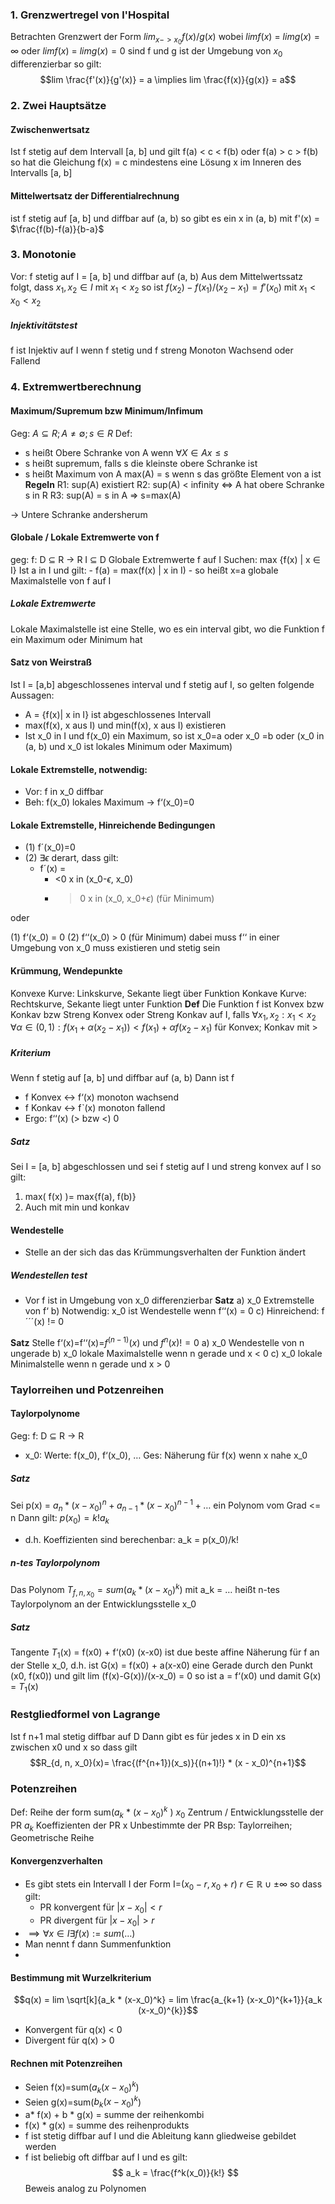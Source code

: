 
### 1. Grenzwertregel von l'Hospital
Betrachten Grenzwert der Form $lim_{x->x_0} f(x)/g(x)$ wobei
$lim f(x)$ = $lim g(x) = \infty$ oder  $lim f(x)$ = $lim g(x) = 0$
sind f und g ist der Umgebung von $x_0$ differenzierbar so gilt: 
$$lim \frac{f'(x)}{g'(x)} = a \implies lim \frac{f(x)}{g(x)} = a$$

### 2. Zwei Hauptsätze
#### Zwischenwertsatz
Ist f stetig auf dem Intervall [a, b] und gilt f(a) < c < f(b) oder f(a) > c > f(b) so hat die Gleichung f(x) = c mindestens eine Lösung x im Inneren des Intervalls [a, b]


#### Mittelwertsatz der Differentialrechnung
ist f stetig auf [a, b] und diffbar auf (a, b) so gibt es ein x in (a, b) mit
f'(x) = $\frac{f(b)-f(a)}{b-a}$ 

### 3. Monotonie
Vor: f stetig auf I = [a, b] und diffbar auf (a, b)
Aus dem Mittelwertssatz folgt, dass $x_1, x_2 \in I$ mit $x_1 < x_2$ so ist
$f(x_2)-f(x_1) / (x_2-x_1)  = f'(x_0)$ mit $x_1<x_0<x_2$ 
##### Injektivitätstest
f ist Injektiv auf I wenn f stetig und f streng Monoton Wachsend oder Fallend


### 4. Extremwertberechnung
#### Maximum/Supremum bzw Minimum/Infimum
Geg: $A \subseteq R; A\neq \emptyset; s \in R$ 
Def:
- s heißt Obere Schranke von A wenn $\forall X \in A x \leq s$
- s heißt supremum, falls s die kleinste obere Schranke ist
- s heißt Maximum von A max(A) = s wenn s das größte Element von a ist
**Regeln**
R1: sup(A) existiert
R2: sup(A) < infinity <=> A hat obere Schranke s in R
R3: sup(A) = s in A => s=max(A)

-> Untere Schranke andersherum
#### Globale / Lokale Extremwerte von f
geg: f: D $\subseteq$ R -> R
		I $\subseteq$ D
Globale Extremwerte f auf I
Suchen: max {f(x)  | x $\in$ I}
Ist a in I und gilt:
	- f(a) = max(f(x) | x in I)
	- so heißt x=a globale Maximalstelle von f auf I

##### Lokale Extremwerte
Lokale Maximalstelle ist eine Stelle, wo es ein interval gibt, wo die Funktion f ein Maximum oder Minimum hat

#### Satz von Weirstraß
Ist I = [a,b] abgeschlossenes interval und f stetig auf I, so gelten folgende Aussagen:
- A = {f(x)| x in I} ist abgeschlossenes Intervall
- max(f(x), x aus I) und min(f(x), x aus I) existieren
- Ist x_0 in I und f(x_0) ein Maximum, so ist x_0=a oder x_0 =b oder (x_0 in (a, b) und x_0 ist lokales Minimum oder Maximum)
 

#### Lokale Extremstelle, notwendig:
- Vor: f in x_0 diffbar
- Beh: f(x_0) lokales Maximum ->   f‘(x_0)=0

#### Lokale Extremstelle, Hinreichende Bedingungen

- (1)   f´(x_0)=0
- (2)  $\exists \epsilon$ derart, dass gilt:
	- f´(x) =
		- <0   x in (x_0-$\epsilon$, x_0)
		- >0   x in (x_0, x_0+$\epsilon$)   (für Minimum)

oder

(1) f‘(x_0) = 0
(2) f‘‘(x_0) > 0  (für Minimum)
dabei muss f‘‘ in einer Umgebung von x_0 muss existieren und stetig sein


#### Krümmung, Wendepunkte
Konvexe Kurve: Linkskurve, Sekante liegt über Funktion
Konkave Kurve: Rechtskurve, Sekante liegt unter Funktion
**Def**
Die Funktion f ist Konvex bzw Konkav bzw Streng Konvex oder Streng Konkav auf I, falls $\forall x_1, x_2: x_1 < x_2$       $\forall \alpha \in (0,1): f(x_1 + \alpha (x_2-x_1)) < f(x_1) + \alpha f(x_2 - x_1)$  für Konvex; Konkav mit > 
##### Kriterium
Wenn f stetig auf [a, b] und diffbar auf (a, b) Dann ist f 
-  f Konvex <-> f‘(x) monoton wachsend
- f Konkav <-> fˋ(x) monoton fallend
- Ergo: f‘‘(x) (> bzw <) 0

##### Satz
Sei I = [a, b] abgeschlossen und sei f stetig auf I und streng konvex auf I so gilt:
1. max( f(x) )= max{f(a), f(b)}
2. Auch mit min und konkav

#### Wendestelle
- Stelle an der sich das das Krümmungsverhalten der Funktion ändert
##### Wendestellen test
- Vor f ist in Umgebung von x_0 differenzierbar
**Satz**
a) x_0 Extremstelle von f‘
b) Notwendig:  x_0 ist Wendestelle wenn f‘‘(x) = 0
c) Hinreichend: f´´´(x) != 0

**Satz**
Stelle f‘(x)=f‘‘(x)=$f^{(n-1)}(x)$    und $f^n(x)!=0$
a) x_0 Wendestelle von n ungerade
b) x_0 lokale Maximalstelle wenn n gerade und x < 0
c) x_0 lokale Minimalstelle wenn n  gerade und x > 0



### Taylorreihen und Potzenreihen
#### Taylorpolynome
Geg: f: D $\subseteq$ R -> R
- x_0: Werte: f(x_0), f‘(x_0), …
Ges: Näherung für f(x) wenn x nahe x_0
##### Satz
Sei p(x) = $a_n *(x-x_0)^n + a_{n-1}*(x-x_0)^{n-1} + …$ 
ein Polynom vom Grad <= n Dann gilt: $p(x_0)=k! a_k$
- d.h. Koeffizienten sind berechenbar: a_k = p(x_0)/k!
##### n-tes Taylorpolynom
Das Polynom $T_{f, n, x_0} = sum(a_k * (x-x_0)^k)$ mit a_k = …
heißt n-tes Taylorpolynom an der Entwicklungsstelle x_0 


##### Satz
Tangente $T_1$(x) = f(x0) + f‘(x0) (x-x0)
ist due beste affine Näherung für f an der Stelle x_0, d.h. ist G(x) = f(x0) + a(x-x0) eine Gerade durch den Punkt (x0, f(x0)) und gilt
lim (f(x)-G(x))/(x-x_0) = 0
so ist a = f‘(x0) und damit G(x) = $T_1$(x)

### Restgliedformel von Lagrange
Ist f n+1 mal stetig diffbar auf D
Dann gibt es für jedes x in D ein xs zwischen x0 und x so dass gilt
$$R_{d, n, x_0}(x)= \frac{(f^{n+1})(x_s)}{(n+1)!} * (x - x_0)^{n+1}$$
### Potenzreihen
Def: Reihe der form sum($a_k$ * $(x-x_0)^k$ )
$x_0$ Zentrum / Entwicklungsstelle der PR
$a_k$ Koeffizienten der PR
x Unbestimmte der PR
Bsp: Taylorreihen; Geometrische Reihe

#### Konvergenzverhalten
- Es gibt stets ein Intervall I der Form I=($x_0-r, x_0 + r$)    $r\in \mathbb{R} \cup \pm \infty$ so dass gilt:
	- PR konvergent für $|x-x_0| < r$ 
	- PR divergent für $|x-x_0| > r$ 
- $\implies \forall x\in I\exists f(x):=sum(…)$
- Man nennt f dann Summenfunktion
-
#### Bestimmung mit Wurzelkriterium
$$q(x) = lim \sqrt[k]{a_k * (x-x_0)^k} = lim \frac{a_{k+1} (x-x_0)^{k+1}}{a_k (x-x_0)^{k}}$$

- Konvergent für q(x) < 0
- Divergent für q(x) > 0


#### Rechnen mit Potenzreihen
- Seien f(x)=sum($a_k(x-x_0)^k$)
- Seien g(x)=sum($b_k(x-x_0)^k$)
- a* f(x) + b * g(x) = summe der reihenkombi
- f(x) * g(x) = summe des reihenprodukts
- f ist stetig diffbar auf I und die Ableitung kann gliedweise gebildet werden
- f ist beliebig oft diffbar auf I und es gilt:
$$
a_k = \frac{f^k(x_0)}{k!}
$$
Beweis analog zu Polynomen





